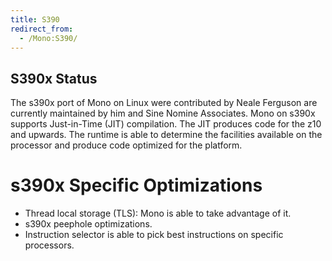 ```yaml
---
title: S390
redirect_from:
  - /Mono:S390/
---
```


S390x Status
------------

The s390x port of Mono on Linux were contributed by Neale Ferguson are currently maintained by him and Sine Nomine Associates. Mono on s390x supports Just-in-Time (JIT) compilation. The JIT produces code for the z10 and upwards. The runtime is able to determine the facilities available on the processor and produce code optimized for the platform.

s390x Specific Optimizations
============================

-   Thread local storage (TLS): Mono is able to take advantage of it.
-   s390x peephole optimizations.
-   Instruction selector is able to pick best instructions on specific processors.
